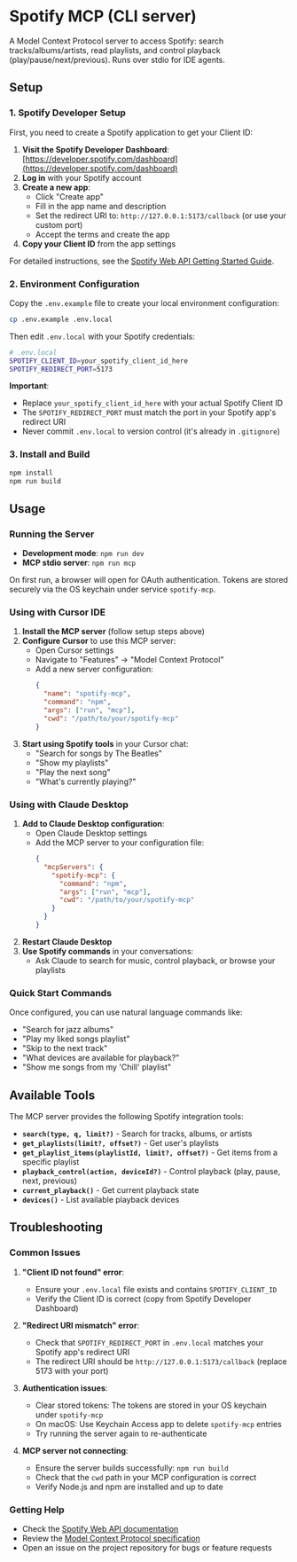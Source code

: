 # Spotify MCP (CLI server)

A Model Context Protocol server to access Spotify: search tracks/albums/artists, read playlists, and control playback (play/pause/next/previous). Runs over stdio for IDE agents.

## Setup

### 1. Spotify Developer Setup

First, you need to create a Spotify application to get your Client ID:

1. **Visit the Spotify Developer Dashboard**: [https://developer.spotify.com/dashboard](https://developer.spotify.com/dashboard)
2. **Log in** with your Spotify account
3. **Create a new app**:
   - Click "Create app"
   - Fill in the app name and description
   - Set the redirect URI to: `http://127.0.0.1:5173/callback` (or use your custom port)
   - Accept the terms and create the app
4. **Copy your Client ID** from the app settings

For detailed instructions, see the [Spotify Web API Getting Started Guide](https://developer.spotify.com/documentation/web-api/tutorials/getting-started).

### 2. Environment Configuration

Copy the `.env.example` file to create your local environment configuration:

```bash
cp .env.example .env.local
```

Then edit `.env.local` with your Spotify credentials:

```bash
# .env.local
SPOTIFY_CLIENT_ID=your_spotify_client_id_here
SPOTIFY_REDIRECT_PORT=5173
```

**Important**: 
- Replace `your_spotify_client_id_here` with your actual Spotify Client ID
- The `SPOTIFY_REDIRECT_PORT` must match the port in your Spotify app's redirect URI
- Never commit `.env.local` to version control (it's already in `.gitignore`)

### 3. Install and Build

```bash
npm install
npm run build
```

## Usage

### Running the Server

- **Development mode**: `npm run dev`
- **MCP stdio server**: `npm run mcp`

On first run, a browser will open for OAuth authentication. Tokens are stored securely via the OS keychain under service `spotify-mcp`.

### Using with Cursor IDE

1. **Install the MCP server** (follow setup steps above)
2. **Configure Cursor** to use this MCP server:
   - Open Cursor settings
   - Navigate to "Features" → "Model Context Protocol"
   - Add a new server configuration:
     ```json
     {
       "name": "spotify-mcp",
       "command": "npm",
       "args": ["run", "mcp"],
       "cwd": "/path/to/your/spotify-mcp"
     }
     ```
3. **Start using Spotify tools** in your Cursor chat:
   - "Search for songs by The Beatles"
   - "Show my playlists"
   - "Play the next song"
   - "What's currently playing?"

### Using with Claude Desktop

1. **Add to Claude Desktop configuration**:
   - Open Claude Desktop settings
   - Add the MCP server to your configuration file:
     ```json
     {
       "mcpServers": {
         "spotify-mcp": {
           "command": "npm",
           "args": ["run", "mcp"],
           "cwd": "/path/to/your/spotify-mcp"
         }
       }
     }
     ```
2. **Restart Claude Desktop**
3. **Use Spotify commands** in your conversations:
   - Ask Claude to search for music, control playback, or browse your playlists

### Quick Start Commands

Once configured, you can use natural language commands like:
- "Search for jazz albums"
- "Play my liked songs playlist"
- "Skip to the next track"
- "What devices are available for playback?"
- "Show me songs from my 'Chill' playlist"

## Available Tools

The MCP server provides the following Spotify integration tools:

- **`search(type, q, limit?)`** - Search for tracks, albums, or artists
- **`get_playlists(limit?, offset?)`** - Get user's playlists
- **`get_playlist_items(playlistId, limit?, offset?)`** - Get items from a specific playlist
- **`playback_control(action, deviceId?)`** - Control playback (play, pause, next, previous)
- **`current_playback()`** - Get current playback state
- **`devices()`** - List available playback devices

## Troubleshooting

### Common Issues

1. **"Client ID not found" error**:
   - Ensure your `.env.local` file exists and contains `SPOTIFY_CLIENT_ID`
   - Verify the Client ID is correct (copy from Spotify Developer Dashboard)

2. **"Redirect URI mismatch" error**:
   - Check that `SPOTIFY_REDIRECT_PORT` in `.env.local` matches your Spotify app's redirect URI
   - The redirect URI should be `http://127.0.0.1:5173/callback` (replace 5173 with your port)

3. **Authentication issues**:
   - Clear stored tokens: The tokens are stored in your OS keychain under `spotify-mcp`
   - On macOS: Use Keychain Access app to delete `spotify-mcp` entries
   - Try running the server again to re-authenticate

4. **MCP server not connecting**:
   - Ensure the server builds successfully: `npm run build`
   - Check that the `cwd` path in your MCP configuration is correct
   - Verify Node.js and npm are installed and up to date

### Getting Help

- Check the [Spotify Web API documentation](https://developer.spotify.com/documentation/web-api)
- Review the [Model Context Protocol specification](https://modelcontextprotocol.io/)
- Open an issue on the project repository for bugs or feature requests







